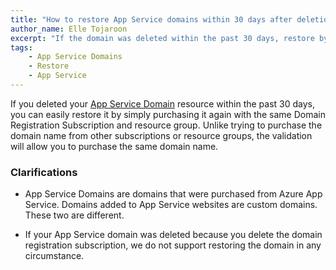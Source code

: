 ```yaml
---
title: "How to restore App Service domains within 30 days after deletion"
author_name: Elle Tojaroon
excerpt: "If the domain was deleted within the past 30 days, restore by re-creating the resource under the same subscription and resource group."
tags:
    - App Service Domains
    - Restore
    - App Service
---
```


If you deleted your [App Service Domain](https://docs.microsoft.com/en-us/azure/app-service/manage-custom-dns-buy-domain#buy-the-domain) resource within the past 30 days, you can easily restore it by simply purchasing it again with the same Domain Registration Subscription and resource group. Unlike trying to purchase the domain name from other subscriptions or resource groups, the validation will allow you to purchase the same domain name.

### Clarifications

* App Service Domains are domains that were purchased from Azure App Service. Domains added to App Service websites are custom domains. These two are different.

* If your App Service domain was deleted because you delete the domain registration subscription, we do not support restoring the domain in any circumstance.
